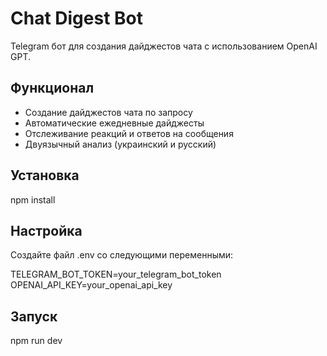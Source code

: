 # Chat Digest Bot

Telegram бот для создания дайджестов чата с использованием OpenAI GPT.

## Функционал

- Создание дайджестов чата по запросу
- Автоматические ежедневные дайджесты
- Отслеживание реакций и ответов на сообщения
- Двуязычный анализ (украинский и русский)

## Установка

npm install

## Настройка

Создайте файл .env со следующими переменными:

TELEGRAM_BOT_TOKEN=your_telegram_bot_token
OPENAI_API_KEY=your_openai_api_key

## Запуск

npm run dev
